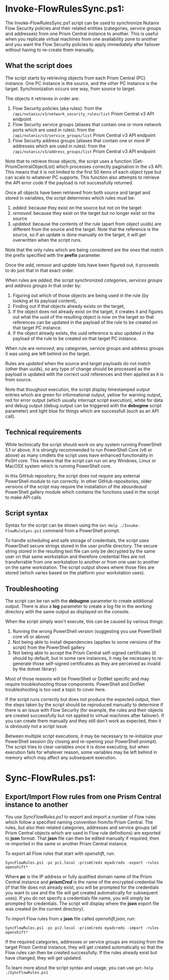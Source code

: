 # Invoke-FlowRulesSync.ps1:

The Invoke-FlowRulesSync.ps1 script can be used to synchronize Nutanix Flow Security policies and their related entities (categories, service groups and addresses) from one Prism Central instance to another.
This is useful when you replicate virtual machines from one availability zone to another and you want the Flow Security policies to apply immediately after failover without having to re-create them manually.

## What the script does

The script starts by retrieving objects from each Prism Central (PC) instance.  One PC instance is the source, and the other PC instance is the target. Synchronization occurs one way, from source to target.

The objects it retrieves in order are:

1. Flow Security policies (aka rules): from the `/api/nutanix/v3/network_security_rules/list` Prism Central v3 API endpoint
2. Flow Security service groups (aliases that contain one or more network ports which are used in rules): from the `/api/nutanix/v3/service_groups/list` Prism Central v3 API endpoint
3. Flow Security address groups (aliases that contain one or more IP addresses which are used in rules): from the `/api/nutanix/v3/address_groups/list` Prism Central v3 API endpoint

Note that to retrieve those objects, the script uses a function (Get-PrismCentralObjectList) which processes correctly pagination in the v3 API.  This means that it is not limited to the first 50 items of each object type but can scale to whatever PC supports.  This function also attempts to retrieve the API error code if the payload is not successfully returned.

Once all objects have been retrieved from both source and target and stored in variables, the script determines which rules must be:

1. _added_: because they exist on the source but not on the target
2. _removed_: because they exist on the target but no longer exist on the source
3. _updated_: because the contents of the rule (apart from object uuids) are different from the source and the target. Note that the reference is the source, so if an update is done manually on the target, it will get overwritten when the script runs.

Note that the only rules which are being considered are the ones that match the prefix specified with the **prefix** parameter.

Once the _add_, _remove_ and _update_ lists have been figured out, it proceeds to do just that in that exact order.

When rules are _added_, the script synchronized _categories_, _services groups_ and _address groups_ in that order by:

1. Figuring out which of those objects are being used in the rule (by looking at its payload content),
2. Finding out if that objects already exists on the target,
3. If the object does not already exist on the target, it creates it and figures out what the uuid of the resulting object is now on the target so that references can be updated in the payload of the rule to be created on that target PC instance.
4. If the object already exists, the uuid reference is also updated in the payload of the rule to be created on that target PC instance.

When rule are _removed_, any categories, service groups and address groups it was using are left behind on the target.

Rules are _updated_ when the source and target payloads do not match (other than uuids), so any type of change should be processed as the payload is updated with the correct uuid references and then applied as it is from source.

Note that thoughout execution, the script display timestamped output entries which are green for informational output, yellow for warning output, red for error output (which usually interrupt script execution), white for data and debug output (debug output can be triggered with the **debugme** script parameter) and light blue for things which are successfull (such as an API call).

## Technical requirements

While technically the script should work on any system running PowerShell 5.1 or above, it is strongly recommended to run PowerShell Core (v6 or above) as many cmdlets the script uses have enhanced functionality in PoSH core.
This means that the script can run on any Windows, Linux or MacOSX system which is running PowerShell core.

In this GitHub repository, the script does not require any external PowerShell module to run correctly. In other GitHub repositories, older versions of the script may require the installation of the _sbourdeaud_ PowerShell gallery module which contains the functions used in the script to make API calls.

## Script syntax

Syntax for the script can be shown using the `Get-Help ./Invoke-FlowRuleSync.ps1` command from a PowerShell prompt.

To handle scheduling and safe storage of credentials, the script uses PowerShell secure strings stored in the user profile directory. The secure string stored in the resulting text file can only be decrypted by the same user on that same workstation and therefore credential files are not transferrable from one workstation to another or from one user to another on the same workstation.
The script output shows where those files are stored (which varies based on the platform your workstation uses).

## Troubleshooting

The script can be ran with the **debugme** parameter to create additional output.
There is also a **log** parameter to create a log file in the working directory with the same output as displayed on the console.

When the script simply won't execute, this can be caused by various things:
1. Running the wrong PowerShell version (suggesting you use PowerShell core v6 or above)
2. Not being able to install dependencies (applies to some versions of the script) from the PowerShell gallery
3. Not being able to accept the Prism Central self-signed certificates (it should by default, but in some rare instances, it may be necessary to re-generate those self-signed certificates as they are perceived as invalid by the dotnet library)

Most of those reasons will be PowerShell or DotNet specific and may require troubleshooting those components.  PowerShell and DotNet troubleshooting is too vast a topic to cover here.

If the script runs correctly but does not produce the expected output, then the steps taken by the script should be reproduced manually to determine if there is an issue with Flow Security (for example, the rules and their objects are created successfully but not applied to virtual machines after failover). If you can create them manually and they still don't work as expected, then it is obviously not a script issue.

Between multiple script executions, it may be necessary to re-initialize your PowerShell session (by closing and re-opening your PowerShell prompt).  The script tries to clear variables once it is done executing, but when execution fails for whatever reason, some variables may be left behind in memory which may affect any subsequent execution.

# Sync-FlowRules.ps1:

## Export/Import Flow rules from one Prism Central instance to another

You use _SyncFlowRules.ps1_ to export and import a number of Flow rules which follow a specified naming convention from/to Prism Central.
The rules, but also their related categories, addresses and service groups (all Prism Central objects which are used in Flow rule definitions) are exported to **json** format.
That **json** file can then be edited manually if required, then re-imported in the same or another Prism Central instance.

To export all Flow rules that start with _openshift_, run:

 `SyncFlowRules.ps1 -pc pc1.local -prismCreds myadcreds -export -rules openshift*`

 Where **_pc_** is the IP address or fully qualified domain name of the Prism Central instance and **_prismCred_** is the name of the encrypted credential file (if that file does not already exist, you will be prompted for the credentials you want to use and the file will get created automatically for subsequent uses).  If you do not specify a credentials file name, you will simply be prompted for credentials.
 The script will display where the **json** export file was created (in the current directory).

To import Flow rules from a **json** file called _openshift.json_, run:

`SyncFlowRules.ps1 -pc pc2.local -prismCreds myadcreds -import -rules openshift*`

If the required categories, addresses or service groups are missing from the target Prism Central instance, they will get created automatically so that the Flow rules can then be created successfully.
If the rules already exist but have changed, they will get updated.

To learn more about the script syntax and usage, you can use `get-help ./SyncFlowRules.ps1`
